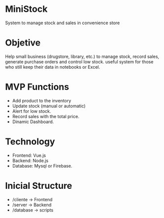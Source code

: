 # MiniStock
System to manage stock and sales in convenience store
# Objetive
Help small business (drugstore, library, etc.) to manage stock, record sales, generate purchase orders and control low stock.
useful system for those who still keep their data in notebooks or Excel.

# MVP Functions
- Add product to the inventory
- Update stock (manual or automatic)
- Alert for low stock.
- Record sales with the total price.
- Dinamic Dashboard.

# Technology
- Frontend: Vue.js
- Backend: Node.js
- Database: Mysql or Firebase.

# Inicial Structure
- /cliente -> Frontend
- /server -> Backend
- /database -> scripts
